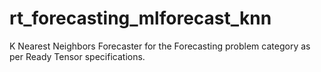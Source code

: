 # rt_forecasting_mlforecast_knn
K Nearest Neighbors Forecaster for the Forecasting problem category as per Ready Tensor specifications.
